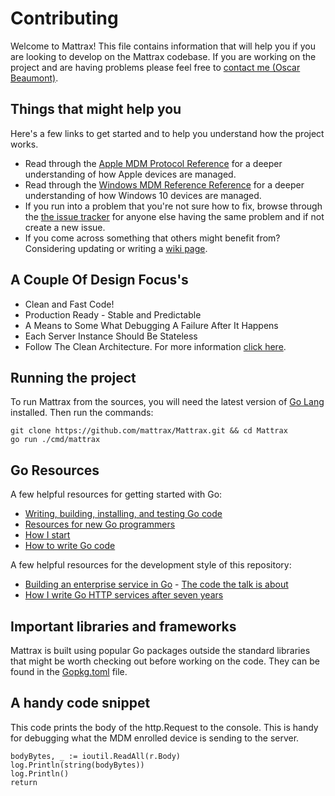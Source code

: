 # Contributing

Welcome to Mattrax! This file contains information that will help you if you are looking to develop on the Mattrax codebase.  If you are working on the project and are having problems please feel free to [contact me (Oscar Beaumont)](https://otbeaumont.me/contact).


## Things that might help you

Here's a few links to get started and to help you understand how the project works.

- Read through the [Apple MDM Protocol Reference](https://developer.apple.com/library/content/documentation/Miscellaneous/Reference/MobileDeviceManagementProtocolRef/3-MDM_Protocol/MDM_Protocol.html) for a deeper understanding of how Apple devices are managed.
- Read through the [Windows MDM Reference Reference](https://developer.apple.com/business/documentation/MDM-Protocol-Reference.pdf) for a deeper understanding of how Windows 10 devices are managed.
- If you run into a problem that you're not sure how to fix, browse through the [the issue tracker](https://github.com/mattrax/Mattrax/issues) for anyone else having the same problem and if not create a new issue.
- If you come across something that others might benefit from? Considering updating or writing a [wiki page](https://github.com/mattrax/Mattrax/wiki).

## A Couple Of Design Focus's
* Clean and Fast Code!
* Production Ready - Stable and Predictable
* A Means to Some What Debugging A Failure After It Happens
* Each Server Instance Should Be Stateless
* Follow The Clean Architecture. For more information [click here](https://otbeaumont.me/blog/Go-Lang-Clean-Architecture-and-Domain-Driven-Development/).

## Running the project

To run Mattrax from the sources, you will need the latest version of [Go Lang](https://golang.org/dl/) installed. Then run the commands:

```
git clone https://github.com/mattrax/Mattrax.git && cd Mattrax
go run ./cmd/mattrax
```

## Go Resources

A few helpful resources for getting started with Go:

* [Writing, building, installing, and testing Go code](https://www.youtube.com/watch?v=XCsL89YtqCs)
* [Resources for new Go programmers](http://dave.cheney.net/resources-for-new-go-programmers)
* [How I start](https://howistart.org/posts/go/1)
* [How to write Go code](https://golang.org/doc/code.html)

A few helpful resources for the development style of this repository:

* [Building an enterprise service in Go](https://www.youtube.com/watch?v=twcDf_Y2gXY) - [The code the talk is about](https://github.com/marcusolsson/goddd/)
* [How I write Go HTTP services after seven years](https://medium.com/statuscode/how-i-write-go-http-services-after-seven-years-37c208122831)

## Important libraries and frameworks

Mattrax is built using popular Go packages outside the standard libraries that might be worth checking out before working on the code. They can be found in the [Gopkg.toml](Gopkg.toml) file.

## A handy code snippet
This code prints the body of the http.Request to the console. This is handy for debugging what the MDM enrolled device is sending to the server.

```
bodyBytes, _ := ioutil.ReadAll(r.Body)
log.Println(string(bodyBytes))
log.Println()
return
```
